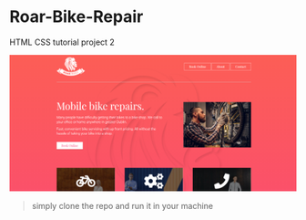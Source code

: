 # Roar-Bike-Repair
HTML CSS tutorial project 2

![ss](screenshots/ss.png)

> simply clone the repo and run it in your machine
